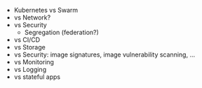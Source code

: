 * Kubernetes vs Swarm
* vs Network?
* vs Security
  * Segregation (federation?)
* vs CI/CD
* vs Storage
* vs Security: image signatures, image vulnerability scanning, ...
* vs Monitoring
* vs Logging
* vs stateful apps